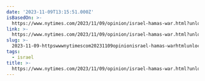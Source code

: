 ```yaml
---
date: '2023-11-09T13:15:51.000Z'
isBasedOn: >-
  https://www.nytimes.com/2023/11/09/opinion/israel-hamas-war.html?unlocked_article_code=1.9Ew.Tw9T.77n_PKJL4ln8&smid=nytcore-ios-share&referringSource=articleShare
link: >-
  https://www.nytimes.com/2023/11/09/opinion/israel-hamas-war.html?unlocked_article_code=1.9Ew.Tw9T.77n_PKJL4ln8&smid=nytcore-ios-share&referringSource=articleShare
slug: >-
  2023-11-09-httpswwwnytimescom20231109opinionisrael-hamas-warhtmlunlockedarticlecode19ewtw9t77npkjl4ln8andsmidnytcore-ios-shareandreferringsourcearticleshare
tags:
  - israel
title: >-
  https://www.nytimes.com/2023/11/09/opinion/israel-hamas-war.html?unlocked_article_code=1.9Ew.Tw9T.77n_PKJL4ln8&smid=nytcore-ios-share&referringSource=articleShare
---
```


